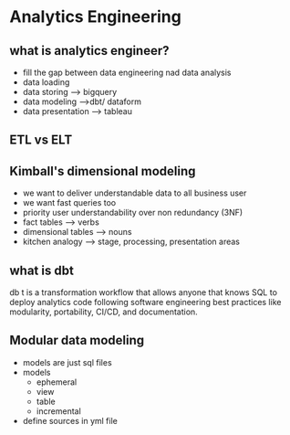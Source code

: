 # Analytics Engineering

## what is analytics engineer?
- fill the gap between data engineering nad data analysis
- data loading
- data storing --> bigquery
- data modeling -->dbt/ dataform
- data presentation --> tableau

## ETL vs ELT

## Kimball's dimensional modeling
- we want to deliver understandable data to all business user
- we want fast queries too
- priority user understandability over non redundancy (3NF)
- fact tables --> verbs
- dimensional tables --> nouns
- kitchen analogy --> stage, processing, presentation areas

## what is dbt
db t is a transformation workflow that allows anyone that knows SQL to deploy analytics code following software engineering best practices like modularity, portability, CI/CD, and documentation.

## Modular data modeling
- models are just sql files
- models
    - ephemeral
    - view
    - table
    - incremental
- define sources in yml file